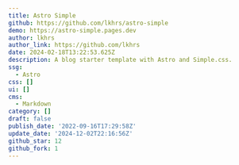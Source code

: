 ```yaml
---
title: Astro Simple
github: https://github.com/lkhrs/astro-simple
demo: https://astro-simple.pages.dev
author: lkhrs
author_link: https://github.com/lkhrs
date: 2024-02-18T13:22:53.625Z
description: A blog starter template with Astro and Simple.css.
ssg:
  - Astro
css: []
ui: []
cms:
  - Markdown
category: []
draft: false
publish_date: '2022-09-16T17:29:58Z'
update_date: '2024-12-02T22:16:56Z'
github_star: 12
github_fork: 1
---
```

